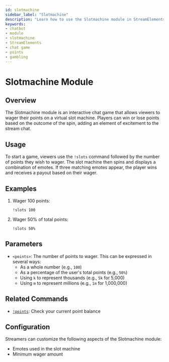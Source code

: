 ```yaml
---
id: slotmachine
sidebar_label: "Slotmachine"
description: "Learn how to use the Slotmachine module in StreamElements Chatbot for an engaging chat game where viewers can wager points on a virtual slot machine."
keywords:
- chatbot
- module
- slotmachine
- StreamElements
- chat game
- points
- gambling
---
```


# Slotmachine Module

## Overview

The Slotmachine module is an interactive chat game that allows viewers to wager their points on a virtual slot machine. Players can win or lose points based on the outcome of the spin, adding an element of excitement to the stream chat.

## Usage

To start a game, viewers use the `!slots` command followed by the number of points they wish to wager. The slot machine then spins and displays a combination of emotes. If three matching emotes appear, the player wins and receives a payout based on their wager.

## Examples

1. Wager 100 points:
   ```
   !slots 100
   ```

2. Wager 50% of total points:
   ```
   !slots 50%
   ```

## Parameters

- `<points>`: The number of points to wager. This can be expressed in several ways:
  - As a whole number (e.g., `100`)
  - As a percentage of the user's total points (e.g., `50%`)
  - Using `k` to represent thousands (e.g., `5k` for 5,000)
  - Using `m` to represent millions (e.g., `1m` for 1,000,000)

## Related Commands

- [`!points`](../commands/default/points.md): Check your current point balance

## Configuration

Streamers can customize the following aspects of the Slotmachine module:

- Emotes used in the slot machine
- Minimum wager amount
